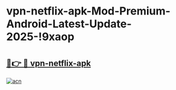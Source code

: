 # vpn-netflix-apk-Mod-Premium-Android-Latest-Update-2025-!9xaop

# <h2><a href="https://n68miy.esa.edu.pl?title=vpn-netflix-apk&ref=9xaop">🔗👉 🔴 vpn-netflix-apk</a></h2>

[![acn](https://github.com/user-attachments/assets/0f9c940e-d8b0-45ae-aac7-cd30a18b3e1c)](https://n68miy.esa.edu.pl?title=vpn-netflix-apk&ref=9xaop)

